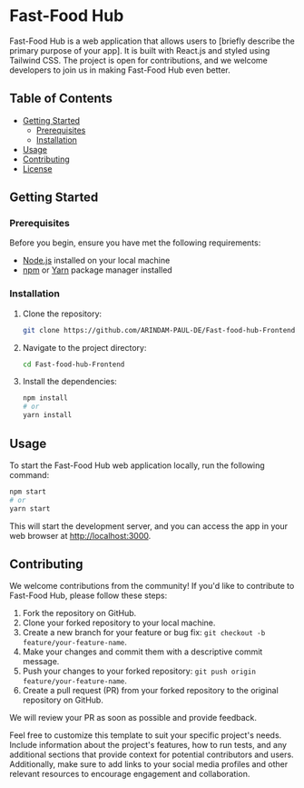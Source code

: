 

# Fast-Food Hub

Fast-Food Hub is a web application that allows users to [briefly describe the primary purpose of your app]. It is built with React.js and styled using Tailwind CSS. The project is open for contributions, and we welcome developers to join us in making Fast-Food Hub even better.

## Table of Contents

- [Getting Started](#getting-started)
  - [Prerequisites](#prerequisites)
  - [Installation](#installation)
- [Usage](#usage)
- [Contributing](#contributing)
- [License](#license)

## Getting Started

### Prerequisites

Before you begin, ensure you have met the following requirements:

- [Node.js](https://nodejs.org/) installed on your local machine
- [npm](https://www.npmjs.com/) or [Yarn](https://yarnpkg.com/) package manager installed

### Installation

1. Clone the repository:

   ```bash
   git clone https://github.com/ARINDAM-PAUL-DE/Fast-food-hub-Frontend.git
   ```

2. Navigate to the project directory:

   ```bash
   cd Fast-food-hub-Frontend
   ```

3. Install the dependencies:

   ```bash
   npm install
   # or
   yarn install
   ```

## Usage

To start the Fast-Food Hub web application locally, run the following command:

```bash
npm start
# or
yarn start
```

This will start the development server, and you can access the app in your web browser at [http://localhost:3000](http://localhost:3000).

## Contributing

We welcome contributions from the community! If you'd like to contribute to Fast-Food Hub, please follow these steps:

1. Fork the repository on GitHub.
2. Clone your forked repository to your local machine.
3. Create a new branch for your feature or bug fix: `git checkout -b feature/your-feature-name`.
4. Make your changes and commit them with a descriptive commit message.
5. Push your changes to your forked repository: `git push origin feature/your-feature-name`.
6. Create a pull request (PR) from your forked repository to the original repository on GitHub.

We will review your PR as soon as possible and provide feedback.



Feel free to customize this template to suit your specific project's needs. Include information about the project's features, how to run tests, and any additional sections that provide context for potential contributors and users. Additionally, make sure to add links to your social media profiles and other relevant resources to encourage engagement and collaboration.
